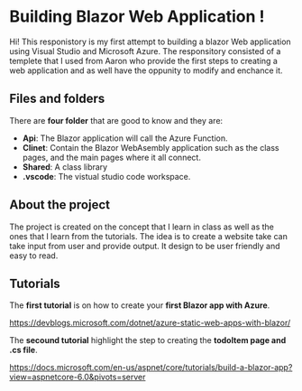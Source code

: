 # Building Blazor Web Application !

Hi! This responistory  is my first attempt to building a blazor Web application using Visual Studio and Microsoft Azure.  The responsitory consisted of a templete that I used from Aaron who provide the first steps to creating a web application and as well have the oppunity to modify and enchance it.  


## Files and folders

There are **four folder** that are good to know and they are: 

- **Api**: The Blazor application will call the Azure Function. 
- **Clinet**: Contain the Blazor WebAsembly application such as the class pages, and the main pages where it all connect.
- **Shared**: A class library
- **.vscode**: The vistual studio code workspace.

## About the project
The project is created on the concept that I learn in class as well as the ones that I learn from the tutorials.  The idea is to create a website take can take input from user and provide output.  It design to be user friendly and easy to read. 

## Tutorials
The **first tutorial** is on how to create your **first Blazor app with Azure**.

https://devblogs.microsoft.com/dotnet/azure-static-web-apps-with-blazor/

The **secound tutorial** highlight the step to creating the **todoItem page and .cs file**.

https://docs.microsoft.com/en-us/aspnet/core/tutorials/build-a-blazor-app?view=aspnetcore-6.0&pivots=server
